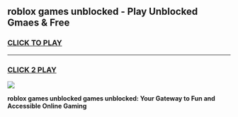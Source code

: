 
## roblox games unblocked - Play Unblocked Gmaes & Free
<h3>
<a href="https://premium.freeplayer.one?title=roblox_games_unblocked&ref=19F">CLICK TO PLAY</a></h3>
<hr>

<h3>
<a href="https://premium.freeplayer.one?title=roblox_games_unblocked&ref=19F">CLICK 2 PLAY</a>
  
</h3>

<a href="https://premium.freeplayer.one?title=roblox_games_unblocked&ref=19F/"><img src="https://clearcache.store/games.png"></a>


**roblox games unblocked games unblocked: Your Gateway to Fun and Accessible Online Gaming**
